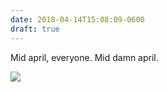 ```yaml
---
date: 2018-04-14T15:08:09-0600
draft: true
---
```




Mid april, everyone. Mid damn april.

![](/images/2018/d862b29457.jpg)



